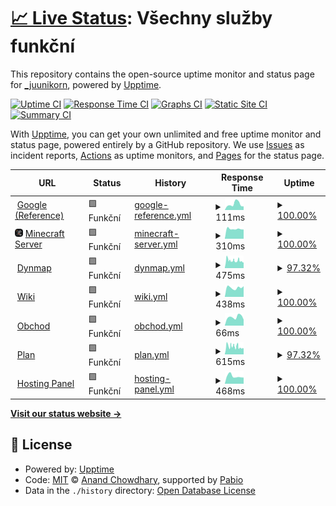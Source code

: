 # [📈 Live Status](https://_juunikorn.github.io/status): <!--live status--> **Všechny služby funkční**

This repository contains the open-source uptime monitor and status page for [\_juunikorn](https://_juunikorn.github.io/status), powered by [Upptime](https://github.com/upptime/upptime).

[![Uptime CI](https://github.com/_juunikorn/status/workflows/Uptime%20CI/badge.svg)](https://github.com/_juunikorn/status/actions?query=workflow%3A%22Uptime+CI%22)
[![Response Time CI](https://github.com/_juunikorn/status/workflows/Response%20Time%20CI/badge.svg)](https://github.com/_juunikorn/status/actions?query=workflow%3A%22Response+Time+CI%22)
[![Graphs CI](https://github.com/_juunikorn/status/workflows/Graphs%20CI/badge.svg)](https://github.com/_juunikorn/status/actions?query=workflow%3A%22Graphs+CI%22)
[![Static Site CI](https://github.com/_juunikorn/status/workflows/Static%20Site%20CI/badge.svg)](https://github.com/_juunikorn/status/actions?query=workflow%3A%22Static+Site+CI%22)
[![Summary CI](https://github.com/_juunikorn/status/workflows/Summary%20CI/badge.svg)](https://github.com/_juunikorn/status/actions?query=workflow%3A%22Summary+CI%22)

With [Upptime](https://upptime.js.org), you can get your own unlimited and free uptime monitor and status page, powered entirely by a GitHub repository. We use [Issues](https://github.com/_juunikorn/status/issues) as incident reports, [Actions](https://github.com/_juunikorn/status/actions) as uptime monitors, and [Pages](https://_juunikorn.github.io/status) for the status page.

<!--start: status pages-->
<!-- This summary is generated by Upptime (https://github.com/upptime/upptime) -->
<!-- Do not edit this manually, your changes will be overwritten -->
<!-- prettier-ignore -->
| URL | Status | History | Response Time | Uptime |
| --- | ------ | ------- | ------------- | ------ |
| <img alt="" src="https://icons.duckduckgo.com/ip3/www.google.com.ico" height="13"> [Google (Reference)](https://www.google.com) | 🟩 Funkční | [google-reference.yml](https://github.com/oskarbukovsky/status/commits/HEAD/history/google-reference.yml) | <details><summary><img alt="Response time graph" src="./graphs/google-reference/response-time-week.png" height="20"> 111ms</summary><br><a href="https://oskarbukovsky.github.io/status/history/google-reference"><img alt="Response time 108" src="https://img.shields.io/endpoint?url=https%3A%2F%2Fraw.githubusercontent.com%2Foskarbukovsky%2Fstatus%2FHEAD%2Fapi%2Fgoogle-reference%2Fresponse-time.json"></a><br><a href="https://oskarbukovsky.github.io/status/history/google-reference"><img alt="24-hour response time 69" src="https://img.shields.io/endpoint?url=https%3A%2F%2Fraw.githubusercontent.com%2Foskarbukovsky%2Fstatus%2FHEAD%2Fapi%2Fgoogle-reference%2Fresponse-time-day.json"></a><br><a href="https://oskarbukovsky.github.io/status/history/google-reference"><img alt="7-day response time 111" src="https://img.shields.io/endpoint?url=https%3A%2F%2Fraw.githubusercontent.com%2Foskarbukovsky%2Fstatus%2FHEAD%2Fapi%2Fgoogle-reference%2Fresponse-time-week.json"></a><br><a href="https://oskarbukovsky.github.io/status/history/google-reference"><img alt="30-day response time 114" src="https://img.shields.io/endpoint?url=https%3A%2F%2Fraw.githubusercontent.com%2Foskarbukovsky%2Fstatus%2FHEAD%2Fapi%2Fgoogle-reference%2Fresponse-time-month.json"></a><br><a href="https://oskarbukovsky.github.io/status/history/google-reference"><img alt="1-year response time 108" src="https://img.shields.io/endpoint?url=https%3A%2F%2Fraw.githubusercontent.com%2Foskarbukovsky%2Fstatus%2FHEAD%2Fapi%2Fgoogle-reference%2Fresponse-time-year.json"></a></details> | <details><summary><a href="https://oskarbukovsky.github.io/status/history/google-reference">100.00%</a></summary><a href="https://oskarbukovsky.github.io/status/history/google-reference"><img alt="All-time uptime 100.00%" src="https://img.shields.io/endpoint?url=https%3A%2F%2Fraw.githubusercontent.com%2Foskarbukovsky%2Fstatus%2FHEAD%2Fapi%2Fgoogle-reference%2Fuptime.json"></a><br><a href="https://oskarbukovsky.github.io/status/history/google-reference"><img alt="24-hour uptime 100.00%" src="https://img.shields.io/endpoint?url=https%3A%2F%2Fraw.githubusercontent.com%2Foskarbukovsky%2Fstatus%2FHEAD%2Fapi%2Fgoogle-reference%2Fuptime-day.json"></a><br><a href="https://oskarbukovsky.github.io/status/history/google-reference"><img alt="7-day uptime 100.00%" src="https://img.shields.io/endpoint?url=https%3A%2F%2Fraw.githubusercontent.com%2Foskarbukovsky%2Fstatus%2FHEAD%2Fapi%2Fgoogle-reference%2Fuptime-week.json"></a><br><a href="https://oskarbukovsky.github.io/status/history/google-reference"><img alt="30-day uptime 100.00%" src="https://img.shields.io/endpoint?url=https%3A%2F%2Fraw.githubusercontent.com%2Foskarbukovsky%2Fstatus%2FHEAD%2Fapi%2Fgoogle-reference%2Fuptime-month.json"></a><br><a href="https://oskarbukovsky.github.io/status/history/google-reference"><img alt="1-year uptime 100.00%" src="https://img.shields.io/endpoint?url=https%3A%2F%2Fraw.githubusercontent.com%2Foskarbukovsky%2Fstatus%2FHEAD%2Fapi%2Fgoogle-reference%2Fuptime-year.json"></a></details>
| <img alt="" src="https://raw.githubusercontent.com/oskarbukovsky/status/refs/heads/master/assets/server-icon.png" height="13"> [Minecraft Server](doranda.vagonbrei.eu) | 🟩 Funkční | [minecraft-server.yml](https://github.com/oskarbukovsky/status/commits/HEAD/history/minecraft-server.yml) | <details><summary><img alt="Response time graph" src="./graphs/minecraft-server/response-time-week.png" height="20"> 310ms</summary><br><a href="https://oskarbukovsky.github.io/status/history/minecraft-server"><img alt="Response time 323" src="https://img.shields.io/endpoint?url=https%3A%2F%2Fraw.githubusercontent.com%2Foskarbukovsky%2Fstatus%2FHEAD%2Fapi%2Fminecraft-server%2Fresponse-time.json"></a><br><a href="https://oskarbukovsky.github.io/status/history/minecraft-server"><img alt="24-hour response time 292" src="https://img.shields.io/endpoint?url=https%3A%2F%2Fraw.githubusercontent.com%2Foskarbukovsky%2Fstatus%2FHEAD%2Fapi%2Fminecraft-server%2Fresponse-time-day.json"></a><br><a href="https://oskarbukovsky.github.io/status/history/minecraft-server"><img alt="7-day response time 310" src="https://img.shields.io/endpoint?url=https%3A%2F%2Fraw.githubusercontent.com%2Foskarbukovsky%2Fstatus%2FHEAD%2Fapi%2Fminecraft-server%2Fresponse-time-week.json"></a><br><a href="https://oskarbukovsky.github.io/status/history/minecraft-server"><img alt="30-day response time 319" src="https://img.shields.io/endpoint?url=https%3A%2F%2Fraw.githubusercontent.com%2Foskarbukovsky%2Fstatus%2FHEAD%2Fapi%2Fminecraft-server%2Fresponse-time-month.json"></a><br><a href="https://oskarbukovsky.github.io/status/history/minecraft-server"><img alt="1-year response time 323" src="https://img.shields.io/endpoint?url=https%3A%2F%2Fraw.githubusercontent.com%2Foskarbukovsky%2Fstatus%2FHEAD%2Fapi%2Fminecraft-server%2Fresponse-time-year.json"></a></details> | <details><summary><a href="https://oskarbukovsky.github.io/status/history/minecraft-server">100.00%</a></summary><a href="https://oskarbukovsky.github.io/status/history/minecraft-server"><img alt="All-time uptime 100.00%" src="https://img.shields.io/endpoint?url=https%3A%2F%2Fraw.githubusercontent.com%2Foskarbukovsky%2Fstatus%2FHEAD%2Fapi%2Fminecraft-server%2Fuptime.json"></a><br><a href="https://oskarbukovsky.github.io/status/history/minecraft-server"><img alt="24-hour uptime 100.00%" src="https://img.shields.io/endpoint?url=https%3A%2F%2Fraw.githubusercontent.com%2Foskarbukovsky%2Fstatus%2FHEAD%2Fapi%2Fminecraft-server%2Fuptime-day.json"></a><br><a href="https://oskarbukovsky.github.io/status/history/minecraft-server"><img alt="7-day uptime 100.00%" src="https://img.shields.io/endpoint?url=https%3A%2F%2Fraw.githubusercontent.com%2Foskarbukovsky%2Fstatus%2FHEAD%2Fapi%2Fminecraft-server%2Fuptime-week.json"></a><br><a href="https://oskarbukovsky.github.io/status/history/minecraft-server"><img alt="30-day uptime 100.00%" src="https://img.shields.io/endpoint?url=https%3A%2F%2Fraw.githubusercontent.com%2Foskarbukovsky%2Fstatus%2FHEAD%2Fapi%2Fminecraft-server%2Fuptime-month.json"></a><br><a href="https://oskarbukovsky.github.io/status/history/minecraft-server"><img alt="1-year uptime 100.00%" src="https://img.shields.io/endpoint?url=https%3A%2F%2Fraw.githubusercontent.com%2Foskarbukovsky%2Fstatus%2FHEAD%2Fapi%2Fminecraft-server%2Fuptime-year.json"></a></details>
| <img alt="" src="https://dynmap-tech-craft.666777123.xyz/images/icons/favicon.ico" height="13"> [Dynmap](https://dynmap-tech-craft.666777123.xyz/) | 🟩 Funkční | [dynmap.yml](https://github.com/oskarbukovsky/status/commits/HEAD/history/dynmap.yml) | <details><summary><img alt="Response time graph" src="./graphs/dynmap/response-time-week.png" height="20"> 475ms</summary><br><a href="https://oskarbukovsky.github.io/status/history/dynmap"><img alt="Response time 594" src="https://img.shields.io/endpoint?url=https%3A%2F%2Fraw.githubusercontent.com%2Foskarbukovsky%2Fstatus%2FHEAD%2Fapi%2Fdynmap%2Fresponse-time.json"></a><br><a href="https://oskarbukovsky.github.io/status/history/dynmap"><img alt="24-hour response time 525" src="https://img.shields.io/endpoint?url=https%3A%2F%2Fraw.githubusercontent.com%2Foskarbukovsky%2Fstatus%2FHEAD%2Fapi%2Fdynmap%2Fresponse-time-day.json"></a><br><a href="https://oskarbukovsky.github.io/status/history/dynmap"><img alt="7-day response time 475" src="https://img.shields.io/endpoint?url=https%3A%2F%2Fraw.githubusercontent.com%2Foskarbukovsky%2Fstatus%2FHEAD%2Fapi%2Fdynmap%2Fresponse-time-week.json"></a><br><a href="https://oskarbukovsky.github.io/status/history/dynmap"><img alt="30-day response time 559" src="https://img.shields.io/endpoint?url=https%3A%2F%2Fraw.githubusercontent.com%2Foskarbukovsky%2Fstatus%2FHEAD%2Fapi%2Fdynmap%2Fresponse-time-month.json"></a><br><a href="https://oskarbukovsky.github.io/status/history/dynmap"><img alt="1-year response time 594" src="https://img.shields.io/endpoint?url=https%3A%2F%2Fraw.githubusercontent.com%2Foskarbukovsky%2Fstatus%2FHEAD%2Fapi%2Fdynmap%2Fresponse-time-year.json"></a></details> | <details><summary><a href="https://oskarbukovsky.github.io/status/history/dynmap">97.32%</a></summary><a href="https://oskarbukovsky.github.io/status/history/dynmap"><img alt="All-time uptime 93.78%" src="https://img.shields.io/endpoint?url=https%3A%2F%2Fraw.githubusercontent.com%2Foskarbukovsky%2Fstatus%2FHEAD%2Fapi%2Fdynmap%2Fuptime.json"></a><br><a href="https://oskarbukovsky.github.io/status/history/dynmap"><img alt="24-hour uptime 95.05%" src="https://img.shields.io/endpoint?url=https%3A%2F%2Fraw.githubusercontent.com%2Foskarbukovsky%2Fstatus%2FHEAD%2Fapi%2Fdynmap%2Fuptime-day.json"></a><br><a href="https://oskarbukovsky.github.io/status/history/dynmap"><img alt="7-day uptime 97.32%" src="https://img.shields.io/endpoint?url=https%3A%2F%2Fraw.githubusercontent.com%2Foskarbukovsky%2Fstatus%2FHEAD%2Fapi%2Fdynmap%2Fuptime-week.json"></a><br><a href="https://oskarbukovsky.github.io/status/history/dynmap"><img alt="30-day uptime 97.18%" src="https://img.shields.io/endpoint?url=https%3A%2F%2Fraw.githubusercontent.com%2Foskarbukovsky%2Fstatus%2FHEAD%2Fapi%2Fdynmap%2Fuptime-month.json"></a><br><a href="https://oskarbukovsky.github.io/status/history/dynmap"><img alt="1-year uptime 93.78%" src="https://img.shields.io/endpoint?url=https%3A%2F%2Fraw.githubusercontent.com%2Foskarbukovsky%2Fstatus%2FHEAD%2Fapi%2Fdynmap%2Fuptime-year.json"></a></details>
| <img alt="" src="https://icons.duckduckgo.com/ip3/wiki.666777123.xyz.ico" height="13"> [Wiki](https://wiki.666777123.xyz/) | 🟩 Funkční | [wiki.yml](https://github.com/oskarbukovsky/status/commits/HEAD/history/wiki.yml) | <details><summary><img alt="Response time graph" src="./graphs/wiki/response-time-week.png" height="20"> 438ms</summary><br><a href="https://oskarbukovsky.github.io/status/history/wiki"><img alt="Response time 390" src="https://img.shields.io/endpoint?url=https%3A%2F%2Fraw.githubusercontent.com%2Foskarbukovsky%2Fstatus%2FHEAD%2Fapi%2Fwiki%2Fresponse-time.json"></a><br><a href="https://oskarbukovsky.github.io/status/history/wiki"><img alt="24-hour response time 503" src="https://img.shields.io/endpoint?url=https%3A%2F%2Fraw.githubusercontent.com%2Foskarbukovsky%2Fstatus%2FHEAD%2Fapi%2Fwiki%2Fresponse-time-day.json"></a><br><a href="https://oskarbukovsky.github.io/status/history/wiki"><img alt="7-day response time 438" src="https://img.shields.io/endpoint?url=https%3A%2F%2Fraw.githubusercontent.com%2Foskarbukovsky%2Fstatus%2FHEAD%2Fapi%2Fwiki%2Fresponse-time-week.json"></a><br><a href="https://oskarbukovsky.github.io/status/history/wiki"><img alt="30-day response time 408" src="https://img.shields.io/endpoint?url=https%3A%2F%2Fraw.githubusercontent.com%2Foskarbukovsky%2Fstatus%2FHEAD%2Fapi%2Fwiki%2Fresponse-time-month.json"></a><br><a href="https://oskarbukovsky.github.io/status/history/wiki"><img alt="1-year response time 390" src="https://img.shields.io/endpoint?url=https%3A%2F%2Fraw.githubusercontent.com%2Foskarbukovsky%2Fstatus%2FHEAD%2Fapi%2Fwiki%2Fresponse-time-year.json"></a></details> | <details><summary><a href="https://oskarbukovsky.github.io/status/history/wiki">100.00%</a></summary><a href="https://oskarbukovsky.github.io/status/history/wiki"><img alt="All-time uptime 100.00%" src="https://img.shields.io/endpoint?url=https%3A%2F%2Fraw.githubusercontent.com%2Foskarbukovsky%2Fstatus%2FHEAD%2Fapi%2Fwiki%2Fuptime.json"></a><br><a href="https://oskarbukovsky.github.io/status/history/wiki"><img alt="24-hour uptime 100.00%" src="https://img.shields.io/endpoint?url=https%3A%2F%2Fraw.githubusercontent.com%2Foskarbukovsky%2Fstatus%2FHEAD%2Fapi%2Fwiki%2Fuptime-day.json"></a><br><a href="https://oskarbukovsky.github.io/status/history/wiki"><img alt="7-day uptime 100.00%" src="https://img.shields.io/endpoint?url=https%3A%2F%2Fraw.githubusercontent.com%2Foskarbukovsky%2Fstatus%2FHEAD%2Fapi%2Fwiki%2Fuptime-week.json"></a><br><a href="https://oskarbukovsky.github.io/status/history/wiki"><img alt="30-day uptime 100.00%" src="https://img.shields.io/endpoint?url=https%3A%2F%2Fraw.githubusercontent.com%2Foskarbukovsky%2Fstatus%2FHEAD%2Fapi%2Fwiki%2Fuptime-month.json"></a><br><a href="https://oskarbukovsky.github.io/status/history/wiki"><img alt="1-year uptime 100.00%" src="https://img.shields.io/endpoint?url=https%3A%2F%2Fraw.githubusercontent.com%2Foskarbukovsky%2Fstatus%2FHEAD%2Fapi%2Fwiki%2Fuptime-year.json"></a></details>
| <img alt="" src="https://icons.duckduckgo.com/ip3/shop.666777123.xyz.ico" height="13"> [Obchod](https://shop.666777123.xyz/) | 🟩 Funkční | [obchod.yml](https://github.com/oskarbukovsky/status/commits/HEAD/history/obchod.yml) | <details><summary><img alt="Response time graph" src="./graphs/obchod/response-time-week.png" height="20"> 66ms</summary><br><a href="https://oskarbukovsky.github.io/status/history/obchod"><img alt="Response time 76" src="https://img.shields.io/endpoint?url=https%3A%2F%2Fraw.githubusercontent.com%2Foskarbukovsky%2Fstatus%2FHEAD%2Fapi%2Fobchod%2Fresponse-time.json"></a><br><a href="https://oskarbukovsky.github.io/status/history/obchod"><img alt="24-hour response time 47" src="https://img.shields.io/endpoint?url=https%3A%2F%2Fraw.githubusercontent.com%2Foskarbukovsky%2Fstatus%2FHEAD%2Fapi%2Fobchod%2Fresponse-time-day.json"></a><br><a href="https://oskarbukovsky.github.io/status/history/obchod"><img alt="7-day response time 66" src="https://img.shields.io/endpoint?url=https%3A%2F%2Fraw.githubusercontent.com%2Foskarbukovsky%2Fstatus%2FHEAD%2Fapi%2Fobchod%2Fresponse-time-week.json"></a><br><a href="https://oskarbukovsky.github.io/status/history/obchod"><img alt="30-day response time 77" src="https://img.shields.io/endpoint?url=https%3A%2F%2Fraw.githubusercontent.com%2Foskarbukovsky%2Fstatus%2FHEAD%2Fapi%2Fobchod%2Fresponse-time-month.json"></a><br><a href="https://oskarbukovsky.github.io/status/history/obchod"><img alt="1-year response time 76" src="https://img.shields.io/endpoint?url=https%3A%2F%2Fraw.githubusercontent.com%2Foskarbukovsky%2Fstatus%2FHEAD%2Fapi%2Fobchod%2Fresponse-time-year.json"></a></details> | <details><summary><a href="https://oskarbukovsky.github.io/status/history/obchod">100.00%</a></summary><a href="https://oskarbukovsky.github.io/status/history/obchod"><img alt="All-time uptime 99.98%" src="https://img.shields.io/endpoint?url=https%3A%2F%2Fraw.githubusercontent.com%2Foskarbukovsky%2Fstatus%2FHEAD%2Fapi%2Fobchod%2Fuptime.json"></a><br><a href="https://oskarbukovsky.github.io/status/history/obchod"><img alt="24-hour uptime 100.00%" src="https://img.shields.io/endpoint?url=https%3A%2F%2Fraw.githubusercontent.com%2Foskarbukovsky%2Fstatus%2FHEAD%2Fapi%2Fobchod%2Fuptime-day.json"></a><br><a href="https://oskarbukovsky.github.io/status/history/obchod"><img alt="7-day uptime 100.00%" src="https://img.shields.io/endpoint?url=https%3A%2F%2Fraw.githubusercontent.com%2Foskarbukovsky%2Fstatus%2FHEAD%2Fapi%2Fobchod%2Fuptime-week.json"></a><br><a href="https://oskarbukovsky.github.io/status/history/obchod"><img alt="30-day uptime 100.00%" src="https://img.shields.io/endpoint?url=https%3A%2F%2Fraw.githubusercontent.com%2Foskarbukovsky%2Fstatus%2FHEAD%2Fapi%2Fobchod%2Fuptime-month.json"></a><br><a href="https://oskarbukovsky.github.io/status/history/obchod"><img alt="1-year uptime 99.98%" src="https://img.shields.io/endpoint?url=https%3A%2F%2Fraw.githubusercontent.com%2Foskarbukovsky%2Fstatus%2FHEAD%2Fapi%2Fobchod%2Fuptime-year.json"></a></details>
| <img alt="" src="https://icons.duckduckgo.com/ip3/plan.666777123.xyz.ico" height="13"> [Plan](https://plan.666777123.xyz/) | 🟩 Funkční | [plan.yml](https://github.com/oskarbukovsky/status/commits/HEAD/history/plan.yml) | <details><summary><img alt="Response time graph" src="./graphs/plan/response-time-week.png" height="20"> 615ms</summary><br><a href="https://oskarbukovsky.github.io/status/history/plan"><img alt="Response time 696" src="https://img.shields.io/endpoint?url=https%3A%2F%2Fraw.githubusercontent.com%2Foskarbukovsky%2Fstatus%2FHEAD%2Fapi%2Fplan%2Fresponse-time.json"></a><br><a href="https://oskarbukovsky.github.io/status/history/plan"><img alt="24-hour response time 686" src="https://img.shields.io/endpoint?url=https%3A%2F%2Fraw.githubusercontent.com%2Foskarbukovsky%2Fstatus%2FHEAD%2Fapi%2Fplan%2Fresponse-time-day.json"></a><br><a href="https://oskarbukovsky.github.io/status/history/plan"><img alt="7-day response time 615" src="https://img.shields.io/endpoint?url=https%3A%2F%2Fraw.githubusercontent.com%2Foskarbukovsky%2Fstatus%2FHEAD%2Fapi%2Fplan%2Fresponse-time-week.json"></a><br><a href="https://oskarbukovsky.github.io/status/history/plan"><img alt="30-day response time 658" src="https://img.shields.io/endpoint?url=https%3A%2F%2Fraw.githubusercontent.com%2Foskarbukovsky%2Fstatus%2FHEAD%2Fapi%2Fplan%2Fresponse-time-month.json"></a><br><a href="https://oskarbukovsky.github.io/status/history/plan"><img alt="1-year response time 696" src="https://img.shields.io/endpoint?url=https%3A%2F%2Fraw.githubusercontent.com%2Foskarbukovsky%2Fstatus%2FHEAD%2Fapi%2Fplan%2Fresponse-time-year.json"></a></details> | <details><summary><a href="https://oskarbukovsky.github.io/status/history/plan">97.32%</a></summary><a href="https://oskarbukovsky.github.io/status/history/plan"><img alt="All-time uptime 93.72%" src="https://img.shields.io/endpoint?url=https%3A%2F%2Fraw.githubusercontent.com%2Foskarbukovsky%2Fstatus%2FHEAD%2Fapi%2Fplan%2Fuptime.json"></a><br><a href="https://oskarbukovsky.github.io/status/history/plan"><img alt="24-hour uptime 95.05%" src="https://img.shields.io/endpoint?url=https%3A%2F%2Fraw.githubusercontent.com%2Foskarbukovsky%2Fstatus%2FHEAD%2Fapi%2Fplan%2Fuptime-day.json"></a><br><a href="https://oskarbukovsky.github.io/status/history/plan"><img alt="7-day uptime 97.32%" src="https://img.shields.io/endpoint?url=https%3A%2F%2Fraw.githubusercontent.com%2Foskarbukovsky%2Fstatus%2FHEAD%2Fapi%2Fplan%2Fuptime-week.json"></a><br><a href="https://oskarbukovsky.github.io/status/history/plan"><img alt="30-day uptime 97.16%" src="https://img.shields.io/endpoint?url=https%3A%2F%2Fraw.githubusercontent.com%2Foskarbukovsky%2Fstatus%2FHEAD%2Fapi%2Fplan%2Fuptime-month.json"></a><br><a href="https://oskarbukovsky.github.io/status/history/plan"><img alt="1-year uptime 93.72%" src="https://img.shields.io/endpoint?url=https%3A%2F%2Fraw.githubusercontent.com%2Foskarbukovsky%2Fstatus%2FHEAD%2Fapi%2Fplan%2Fuptime-year.json"></a></details>
| <img alt="" src="https://icons.duckduckgo.com/ip3/panel.vagonbrei.eu.ico" height="13"> [Hosting Panel](https://panel.vagonbrei.eu/) | 🟩 Funkční | [hosting-panel.yml](https://github.com/oskarbukovsky/status/commits/HEAD/history/hosting-panel.yml) | <details><summary><img alt="Response time graph" src="./graphs/hosting-panel/response-time-week.png" height="20"> 468ms</summary><br><a href="https://oskarbukovsky.github.io/status/history/hosting-panel"><img alt="Response time 494" src="https://img.shields.io/endpoint?url=https%3A%2F%2Fraw.githubusercontent.com%2Foskarbukovsky%2Fstatus%2FHEAD%2Fapi%2Fhosting-panel%2Fresponse-time.json"></a><br><a href="https://oskarbukovsky.github.io/status/history/hosting-panel"><img alt="24-hour response time 386" src="https://img.shields.io/endpoint?url=https%3A%2F%2Fraw.githubusercontent.com%2Foskarbukovsky%2Fstatus%2FHEAD%2Fapi%2Fhosting-panel%2Fresponse-time-day.json"></a><br><a href="https://oskarbukovsky.github.io/status/history/hosting-panel"><img alt="7-day response time 468" src="https://img.shields.io/endpoint?url=https%3A%2F%2Fraw.githubusercontent.com%2Foskarbukovsky%2Fstatus%2FHEAD%2Fapi%2Fhosting-panel%2Fresponse-time-week.json"></a><br><a href="https://oskarbukovsky.github.io/status/history/hosting-panel"><img alt="30-day response time 499" src="https://img.shields.io/endpoint?url=https%3A%2F%2Fraw.githubusercontent.com%2Foskarbukovsky%2Fstatus%2FHEAD%2Fapi%2Fhosting-panel%2Fresponse-time-month.json"></a><br><a href="https://oskarbukovsky.github.io/status/history/hosting-panel"><img alt="1-year response time 494" src="https://img.shields.io/endpoint?url=https%3A%2F%2Fraw.githubusercontent.com%2Foskarbukovsky%2Fstatus%2FHEAD%2Fapi%2Fhosting-panel%2Fresponse-time-year.json"></a></details> | <details><summary><a href="https://oskarbukovsky.github.io/status/history/hosting-panel">100.00%</a></summary><a href="https://oskarbukovsky.github.io/status/history/hosting-panel"><img alt="All-time uptime 99.91%" src="https://img.shields.io/endpoint?url=https%3A%2F%2Fraw.githubusercontent.com%2Foskarbukovsky%2Fstatus%2FHEAD%2Fapi%2Fhosting-panel%2Fuptime.json"></a><br><a href="https://oskarbukovsky.github.io/status/history/hosting-panel"><img alt="24-hour uptime 100.00%" src="https://img.shields.io/endpoint?url=https%3A%2F%2Fraw.githubusercontent.com%2Foskarbukovsky%2Fstatus%2FHEAD%2Fapi%2Fhosting-panel%2Fuptime-day.json"></a><br><a href="https://oskarbukovsky.github.io/status/history/hosting-panel"><img alt="7-day uptime 100.00%" src="https://img.shields.io/endpoint?url=https%3A%2F%2Fraw.githubusercontent.com%2Foskarbukovsky%2Fstatus%2FHEAD%2Fapi%2Fhosting-panel%2Fuptime-week.json"></a><br><a href="https://oskarbukovsky.github.io/status/history/hosting-panel"><img alt="30-day uptime 99.89%" src="https://img.shields.io/endpoint?url=https%3A%2F%2Fraw.githubusercontent.com%2Foskarbukovsky%2Fstatus%2FHEAD%2Fapi%2Fhosting-panel%2Fuptime-month.json"></a><br><a href="https://oskarbukovsky.github.io/status/history/hosting-panel"><img alt="1-year uptime 99.91%" src="https://img.shields.io/endpoint?url=https%3A%2F%2Fraw.githubusercontent.com%2Foskarbukovsky%2Fstatus%2FHEAD%2Fapi%2Fhosting-panel%2Fuptime-year.json"></a></details>

<!--end: status pages-->

[**Visit our status website →**](https://_juunikorn.github.io/status)

## 📄 License

- Powered by: [Upptime](https://github.com/upptime/upptime)
- Code: [MIT](./LICENSE) © [Anand Chowdhary](https://anandchowdhary.com), supported by [Pabio](https://pabio.com)
- Data in the `./history` directory: [Open Database License](https://opendatacommons.org/licenses/odbl/1-0/)
